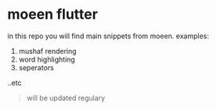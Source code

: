 # moeen flutter

in this repo you will find main snippets from moeen.
examples:
1. mushaf rendering
2. word highlighting
3. seperators

..etc

> will be updated regulary
